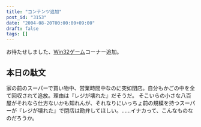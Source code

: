 ```yaml
---
title: "コンテンツ追加"
post_id: "3153"
date: "2004-08-20T00:00:00+09:00"
draft: false
tags: []
---
```



お待たせしました、[Win32ゲーム](/category/products/apps)コーナー追加。
## 本日の駄文
家の前のスーパーで買い物中、営業時間中なのに突如閉店。自分もかごの中を全て回収されて追放。理由は『レジが壊れた』だそうだ。  そこいらの小さな八百屋がそれなら仕方ないかも知れんが、それなりにいっちょ前の規模を持つスーパーが『レジが壊れた』で閉店は勘弁してほしい。……イナカって、こんなものなのだろうか。
